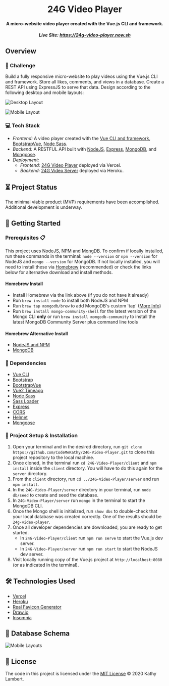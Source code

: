 <h1 align="center">
  <img src="" alt="" /> 24G Video Player
    <img src="" alt="" />
</h1>
<h4 align="center">
 A  micro-website video player created with the Vue.js CLI and framework.
</h4>

<h5 align="center"> Live Site:
  <a href="">https://24g-video-player.now.sh</a>
</h5>

## Overview

### 💪 Challenge

Build a fully responsive micro-website to play videos using the Vue.js CLI and framework. Store all likes, comments, and views in a database. Create a REST API using ExpressJS to serve that data. Design according to the following desktop and mobile layouts:

![Desktop Layout](https://github.com/CodeMeKathy/24G-Video-Player/blob/master/client/src/assets/comp_desktop.png?raw=true 'Desktop Layout')

![Mobile Layout](https://github.com/CodeMeKathy/24G-Video-Player/blob/master/client/src/assets/comp_mobile.png?raw=true 'Mobile Layout')

### 💻 Tech Stack

- _Frontend:_ A video player created with the [Vue CLI and framework](https://cli.vuejs.org), [BootstrapVue](https://bootstrap-vue.org), [Node Sass](https://www.npmjs.com/package/node-sass).
- _Backend:_ A RESTFUL API built with [NodeJS](https://nodejs.org/), [Express](https://www.express.com/), [MongoDB](https://www.mongodb.com/), and [Mongoose](https://mongoosejs.com/).
- _Deployment:_
  - _Frontend:_ [24G Video Player](https://24g-video-player.now.sh) deployed via Vercel.
  - _Backend:_ [24G Video Server](kl-24g-player-server.herokuapp.com/) deployed via Heroku.

## ⏳ Project Status

The minimal viable product (MVP) requirements have been accomplished. Additional development is underway.

## 🚀 Getting Started

### Prerequisites 📋

This project uses [NodeJS](http://nodejs.org), [NPM](https://npmjs.com) and [MongDB](https://www.mongodb.com/). To confirm if locally installed, run these commands in the terminal: `node --version` or `npm --version` for NodeJS and `mongo --version` for MongoDB. If not locally installed, you will need to install these via [Homebrew](https://brew.sh/) (recommended) or check the links below for alternative download and install methods.

#### Homebrew Install

- Install Homebrew via the link above (if you do not have it already)
- Run `brew install node` to install both NodeJS and NPM
- Run `brew tap mongodb/brew` to add MongoDB's custom 'tap' ([More Info](https://github.com/mongodb/homebrew-brew))
- Run `brew install mongo-community-shell` for the latest version of the Mongo CLI **only** or run `brew install mongodb-community` to install the latest MongoDB Community Server plus command line tools

#### Homebrew Alternative Install

- [NodeJS and NPM](https://docs.npmjs.com/downloading-and-installing-node-js-and-npm)
- [MongoDB](https://www.mongodb.com/download-center/shell)

### 🔌 Dependencies

- [Vue CLI](https://cli.vuejs.org)
- [Bootstrap](https://getbootstrap.com)
- [BootstrapVue](https://bootstrap-vue.org)
- [Vue2 Timeago](https://github.com/runkids/vue2-timeago)
- [Node Sass](https://www.npmjs.com/package/node-sass)
- [Sass Loader](https://www.npmjs.com/package/sass-loader)
- [Express](https://www.npmjs.com/package/express)
- [CORS](https://www.npmjs.com/package/cors)
- [Helmet](https://www.npmjs.com/package/helmet)
- [Mongoose](https://mongoosejs.com/)

### 💾 Project Setup & Installation

1. Open your terminal and in the desired directory, run `git clone https://github.com/CodeMeKathy/24G-Video-Player.git` to clone this project repository to the local machine.
2. Once cloned, in the terminal run `cd 24G-Video-Player/client` and `npm install` inside the `client` directory. You will have to do this again for the `server` directory.
3. From the `client` directory, run `cd ../24G-Video-Player/server` and run `npm install`.
4. In the `24G-Video-Player/server` directory in your terminal, run `node db/seed` to create and seed the database.
5. In `24G-Video-Player/server` run `mongo` in the terminal to start the MongoDB CLI.
6. Once the Mongo shell is initialized, run `show dbs` to double-check that your local database was created correctly. One of the results should be `24g-video-player`.
7. Once all developer dependencies are downloaded, you are ready to get started.
   - In `24G-Video-Player/client` run `npm run serve` to start the Vue.js dev server.
   - In `24G-Video-Player/server` run `npm run start` to start the NodeJS dev server.
8. Visit locally running copy of the Vue.js project at `http://localhost:8080` (or as indicated in the terminal).

## 🛠️ Technologies Used

- [Vercel](https://vercel.com)
- [Heroku](https://www.heroku.com/)
- [Real Favicon Generator](https://realfavicongenerator.net)
- [Draw.io](https://draw.io)
- [Insomnia](https://insomnia.rest)

## 📂 Database Schema

![Mobile Layouts](https://github.com/CodeMeKathy/24G-Video-Player/blob/master/client/src/assets/24G%20Video%20Player%20DB%20Schema.png?raw=true 'Database Video Schema')

## 📄 License

The code in this project is licensed under the [MIT License](LICENSE.md) © 2020 Kathy Lambert.

